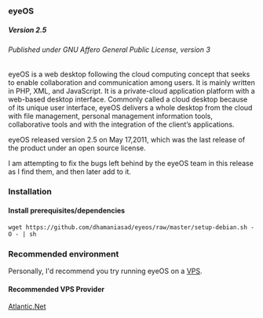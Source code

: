 ### eyeOS

##### Version 2.5

###### Published under GNU Affero General Public License, version 3

eyeOS is a web desktop following the cloud computing concept that seeks to enable collaboration and communication among users. It is mainly written in PHP, XML, and JavaScript. It is a private-cloud application platform with a web-based desktop interface. Commonly called a cloud desktop because of its unique user interface, eyeOS delivers a whole desktop from the cloud with file management, personal management information tools, collaborative tools and with the integration of the client’s applications.

eyeOS released version 2.5 on May 17,2011, which was the last release of the product under an open source license. 

I am attempting to fix the bugs left behind by the eyeOS team in this release as I find them, and then later add to it.

### Installation
#### Install prerequisites/dependencies
    wget https://github.com/dhamaniasad/eyeos/raw/master/setup-debian.sh -O - | sh

### Recommended environment
Personally, I'd recommend you try running eyeOS on a [VPS](https://en.wikipedia.org/wiki/Virtual_private_server). 

#### Recommended VPS Provider
[Atlantic.Net](http://www.atlantic.net/cloud-hosting/cloud-server-pricing/)
